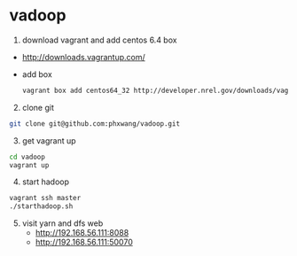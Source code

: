 vadoop
======

1. download vagrant and add centos 6.4 box
 * http://downloads.vagrantup.com/
 * add box
 	
 	```bash
 	vagrant box add centos64_32 http://developer.nrel.gov/downloads/vagrant-boxes/CentOS-6.4-i386-v20130731.box
 	```

2. clone git
```bash
git clone git@github.com:phxwang/vadoop.git
```

3. get vagrant up
```bash
cd vadoop
vagrant up
```

4. start hadoop
```bash
vagrant ssh master
./starthadoop.sh
```

5. visit yarn and dfs web
	* http://192.168.56.111:8088
	* http://192.168.56.111:50070

